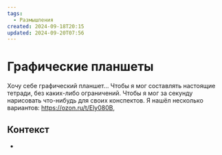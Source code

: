 ```yaml
---
tags:
  - Размышления
created: 2024-09-18T20:15
updated: 2024-09-20T07:56
---
```

# Графические планшеты

Хочу себе графический планшет… Чтобы я мог составлять настоящие тетради, без каких-либо ограничений. Чтобы я мог за секунду нарисовать что-нибудь для своих конспектов. Я нашёл несколько вариантов:
https://ozon.ru/t/Ely080B,


## Контекст
- 

